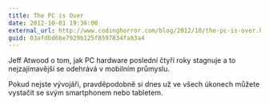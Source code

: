 ```yaml
---
title: The PC is Over
date: 2012-10-01 19:36:00
external_url: http://www.codinghorror.com/blog/2012/10/the-pc-is-over.html
guid: 03afdbd66e7929b125f8597834fa83a4
---
```


Jeff Atwood o tom, jak PC hardware poslední čtyři roky stagnuje a to nejzajímavější se odehrává v mobilním průmyslu.

Pokud nejste vývojáři, pravděpodobně si dnes už ve všech úkonech můžete vystačit se svým smartphonem nebo tabletem.
